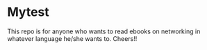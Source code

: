 # Mytest
This repo is for anyone who wants to read ebooks on networking in whatever language he/she wants to.
Cheers!!
